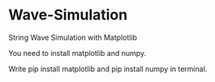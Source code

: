 # Wave-Simulation
String Wave Simulation with Matplotlib

You need to install matplotlib and numpy.

Write pip install matplotlib and pip install numpy in terminal.

